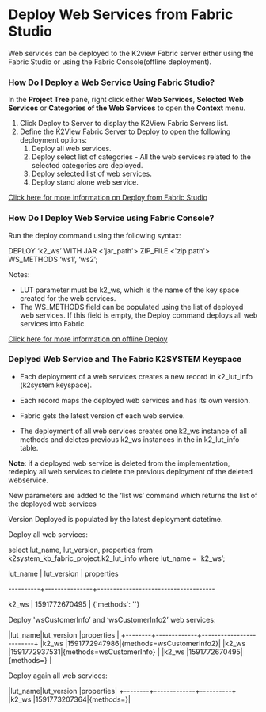 # Deploy Web Services from Fabric Studio

Web services can be deployed to the K2view Fabric server either using the Fabric Studio or using the Fabric Console(offline deployment).

### How Do I Deploy a Web Service Using Fabric Studio?

In the **Project Tree** pane, right click either **Web Services**, **Selected Web Services** or **Categories of the Web Services** to open the **Context** menu.

1. Click Deploy to Server to display the K2View Fabric Servers list.
2. Define the K2View Fabric Server to Deploy to open the following deployment options: 
   1. Deploy all web services.
   2. Deploy select list of categories - All the web services related to the selected categories are deployed.
   3. Deploy selected list of web services.
   4. Deploy stand alone web service.

[Click here for more information on Deploy from Fabric Studio](/articles/16_deploy_fabric/02_deploy_from_Fabric_Studio.md)

### How Do I Deploy Web Service using  Fabric Console?

Run the deploy command using the following syntax:

DEPLOY ‘k2_ws’ WITH JAR <'jar_path'> ZIP_FILE <'zip path'> WS_METHODS ‘ws1’, ‘ws2’;  

Notes: 

- LUT parameter must be k2_ws, which is the name of the key space created for the web services. 
- The WS_METHODS field can be populated using the list of deployed web services. If this field is empty, the Deploy command deploys all web services into Fabric. 

[Click here for more information on offline Deploy](/articles/16_deploy_fabric/03_offline_deploy.md)

### Deplyed Web Service and The Fabric K2SYSTEM Keyspace  

- Each deployment of a web services creates a new record in k2_lut_info (k2system keyspace). 

- Each record maps the deployed web services and has its own version.

- Fabric gets the latest version of each web service.

- The deployment of all web services creates one k2_ws instance of all methods and deletes previous k2_ws instances in the in k2_lut_info table.


**Note**: if a deployed web service is deleted from the implementation, redeploy all web services to delete the previous deployment of the deleted webservice.

New parameters are added to the ‘list ws’ command which returns the list of the deployed web services 

Version Deployed is populated by the latest deployment datetime.

Deploy all web services: 

select lut_name, lut_version, properties from k2system_kb_fabric_project.k2_lut_info where lut_name = 'k2_ws’; 

lut_name | lut_version  | properties

----------+---------------+-------------------------------------

k2_ws | 1591772670495 | {'methods': ''}

Deploy 'wsCustomerInfo’ and ‘wsCustomerInfo2’ web services:

|lut_name|lut_version  |properties               |
+--------+-------------+-------------------------+
|k2_ws   |1591772947986|{methods=wsCustomerInfo2}|
|k2_ws   |1591772937531|{methods=wsCustomerInfo}  |
|k2_ws   |1591772670495|{methods=}                                |

Deploy again all web services:

|lut_name|lut_version  |properties|
+--------+-------------+----------+
|k2_ws   |1591773207364|{methods=}|